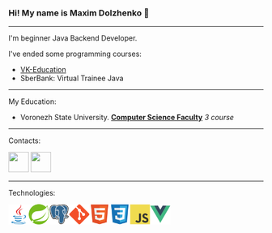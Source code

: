 ### Hi! My name is Maxim Dolzhenko 👋
---
I'm beginner Java Backend Developer. 

I've ended some programming courses:
- <a href="https://gamesphere.ru/curriculum/certificates/download/4717/904e1c78-3af5-4486-b8cc-ecfaec4df92b/">VK-Education</a>
- SberBank: Virtual Trainee Java
---
My Education:
- Voronezh State University. <b><a href="https://cs.vsu.ru">Computer Science Faculty</a></b> <i>3 course</i>
---
Contacts:

<a href="https://vk.com/hardprog"><img src="https://www.svgrepo.com/show/331634/vk-v2.svg" style="width:40px; height:40px;"/></a>
<a href="https://t.me/hardprog"><img src="https://www.svgrepo.com/show/452115/telegram.svg" style="width:40px; height:40px;"/></a>

---
Technologies:

<img src="https://github.com/devicons/devicon/blob/master/icons/java/java-original.svg" style="width:40px; height:40px;"/><img src="https://github.com/devicons/devicon/blob/master/icons/spring/spring-original.svg" style="width:40px; height:40px;"/><img src="https://github.com/devicons/devicon/blob/master/icons/postgresql/postgresql-original.svg" style="width:40px; height:40px;"/><img src="https://github.com/devicons/devicon/blob/master/icons/git/git-original.svg" style="width:40px; height:40px;"/><img src="https://github.com/devicons/devicon/blob/master/icons/html5/html5-original.svg" style="width:40px; height:40px;"/><img src="https://github.com/devicons/devicon/blob/master/icons/css3/css3-original.svg" style="width:40px; height:40px;"/><img src="https://github.com/devicons/devicon/blob/master/icons/javascript/javascript-original.svg" style="width:40px; height:40px;"/><img src="https://github.com/devicons/devicon/blob/master/icons/vuejs/vuejs-original.svg" style="width:40px; height:40px;"/>
